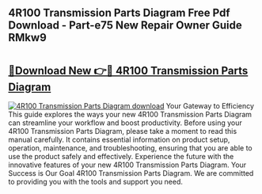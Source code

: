 ## 4R100 Transmission Parts Diagram Free Pdf Download - Part-e75 New Repair Owner Guide RMkw9

# <h2><a href="http://dfs4u3i.blite.top/?on=4R100+Transmission+Parts+Diagram">🔗Download New 👉🔴 4R100 Transmission Parts Diagram</a></h2>

[![4R100 Transmission Parts Diagram download](https://i.imgur.com/lujVjoI.png)](http://dfs4u3i.blite.top/?on=4R100+Transmission+Parts+Diagram)
Your Gateway to Efficiency This guide explores the ways your new 4R100 Transmission Parts Diagram can streamline your workflow and boost productivity. Before using your 4R100 Transmission Parts Diagram, please take a moment to read this manual carefully. It contains essential information on product setup, operation, maintenance, and troubleshooting, ensuring that you are able to use the product safely and effectively. Experience the future with the innovative features of your new 4R100 Transmission Parts Diagram. Your Success is Our Goal 4R100 Transmission Parts Diagram. We are committed to providing you with the tools and support you need.
